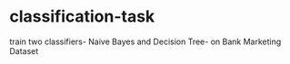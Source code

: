 # classification-task
train two classifiers- Naive Bayes and Decision Tree- on Bank Marketing Dataset
